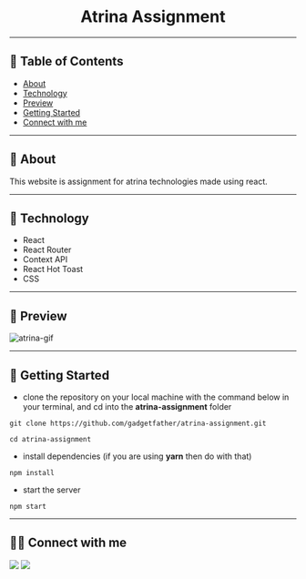 <div align="center">

# Atrina Assignment

</div>

---

## 📕 Table of Contents

- [About](#-about)
- [Technology](#-technology)
- [Preview](#-preview)
- [Getting Started](#-getting-started)
- [Connect with me](#-connect-with-me)

---

## 📖 About

This website is assignment for atrina technologies made using react.

---

## 🚀 Technology
- React 
- React Router
- Context API
- React Hot Toast
- CSS



---

## 🚀 Preview

![atrina-gif](https://user-images.githubusercontent.com/77927918/178490674-2e8ce7f1-4dcf-4fbd-a818-6663cb84f215.gif)



---

## 🔌 Getting Started

- clone the repository on your local machine with the command below in your terminal, and cd into the **atrina-assignment** folder

```
git clone https://github.com/gadgetfather/atrina-assignment.git

cd atrina-assignment
```

- install dependencies (if you are using **yarn** then do with that)

```
npm install
```




- start the server

```
npm start
```

---

## 👨‍💻 Connect with me

<a href="https://twitter.com/gadgetfather"><img src="https://img.shields.io/badge/Twitter-1DA1F2?style=for-the-badge&logo=twitter&logoColor=white"/></a>
<a href="https://www.linkedin.com/in/gadgetfather/"><img src="https://img.shields.io/badge/LinkedIn-0077B5?style=for-the-badge&logo=linkedin&logoColor=white"/></a>
